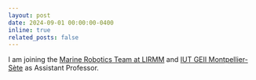```yaml
---
layout: post
date: 2024-09-01 00:00:00-0400
inline: true
related_posts: false
---
```


I am joining the [Marine Robotics Team at LIRMM](https://www.lirmm.fr/teams-en/rsm-en/) and [IUT GEII Montpellier-Sète](https://iutgeii.umontpellier.fr/) as Assistant Professor.
